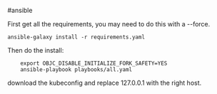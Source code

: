 #ansible

First get all the requirements, you may need to do this with a --force.

``` ansible-galaxy install -r requirements.yaml ```

Then do the install:

``` 
    export OBJC_DISABLE_INITIALIZE_FORK_SAFETY=YES
    ansible-playbook playbooks/all.yaml
```

download the kubeconfig and replace 127.0.0.1 with the right host. 
